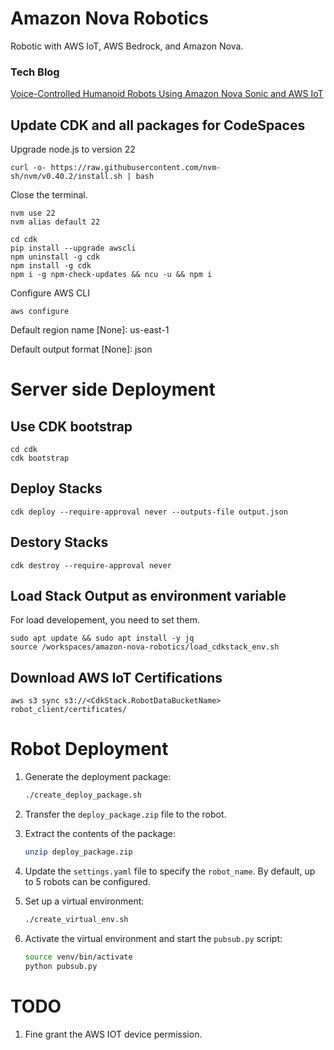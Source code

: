 # Amazon Nova Robotics

Robotic with AWS IoT, AWS Bedrock, and Amazon Nova.

### Tech Blog

[Voice-Controlled Humanoid Robots Using Amazon Nova Sonic and AWS IoT](https://community.aws/content/2vqYxQLMJ8dYsL9kJnfPj0wIps3/voice-controlled-humanoid-robots-using-amazon-nova-sonic-and-aws-iot)

## Update CDK and all packages for CodeSpaces

Upgrade node.js to version 22

```
curl -o- https://raw.githubusercontent.com/nvm-sh/nvm/v0.40.2/install.sh | bash
```

Close the terminal.

```
nvm use 22
nvm alias default 22
```

```
cd cdk
pip install --upgrade awscli
npm uninstall -g cdk
npm install -g cdk
npm i -g npm-check-updates && ncu -u && npm i
```

Configure AWS CLI

```
aws configure
```

Default region name [None]: us-east-1

Default output format [None]: json

# Server side Deployment

## Use CDK bootstrap

```
cd cdk
cdk bootstrap
```

## Deploy Stacks

```
cdk deploy --require-approval never --outputs-file output.json
```

## Destory Stacks

```
cdk destroy --require-approval never
```

## Load Stack Output as environment variable

For load developement, you need to set them.

```
sudo apt update && sudo apt install -y jq
source /workspaces/amazon-nova-robotics/load_cdkstack_env.sh
```

## Download AWS IoT Certifications

```
aws s3 sync s3://<CdkStack.RobotDataBucketName> robot_client/certificates/
```

# Robot Deployment

1. Generate the deployment package:

   ```bash
   ./create_deploy_package.sh
   ```

2. Transfer the `deploy_package.zip` file to the robot.

3. Extract the contents of the package:

   ```bash
   unzip deploy_package.zip
   ```

4. Update the `settings.yaml` file to specify the `robot_name`. By default, up to 5 robots can be configured.

5. Set up a virtual environment:

   ```bash
   ./create_virtual_env.sh
   ```

6. Activate the virtual environment and start the `pubsub.py` script:

   ```bash
   source venv/bin/activate
   python pubsub.py
   ```

# TODO

1. Fine grant the AWS IOT device permission.
